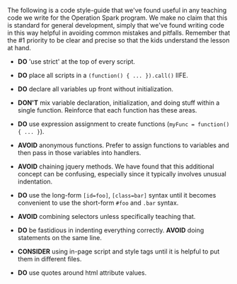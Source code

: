 The following is a code style-guide that we've found useful in any teaching code we write for the Operation Spark program. We make no claim that this is standard for general development, simply that we've found writing code in this way helpful in avoiding common mistakes and pitfalls. Remember that the #1 priority to be clear and precise so that the kids understand the lesson at hand.

* **DO** 'use strict' at the top of every script.
* **DO** place all scripts in a `(function() { ... }).call()` IIFE.

* **DO** declare all variables up front without initialization.
* **DON'T** mix variable declaration, initialization, and doing stuff within a single function. Reinforce that each function has these areas.
* **DO** use expression assignment to create functions (`myFunc = function() { ... }`).
* **AVOID** anonymous functions. Prefer to assign functions to variables and then pass in those variables into handlers.
* **AVOID** chaining jquery methods. We have found that this additional concept can be confusing, especially since it typically involves unusual indentation.

* **DO** use the long-form `[id=foo]`, `[class=bar]` syntax until it becomes convenient to use the short-form `#foo` and `.bar` syntax.
* **AVOID** combining selectors unless specifically teaching that.
* **DO** be fastidious in indenting everything correctly. **AVOID** doing statements on the same line.

* **CONSIDER** using in-page script and style tags until it is helpful to put them in different files.
* **DO** use quotes around html attribute values.
